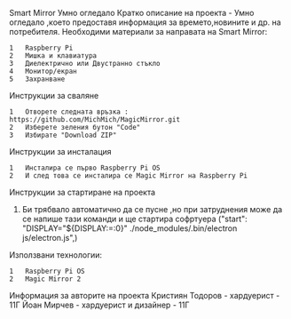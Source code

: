 Smart Mirror
Умно огледало
Кратко описание на проекта - Умно огледало ,което предоставя информация за времето,новините и др. на потребителя.
Необходими материали за направата на Smart Mirror:

	1	Raspberry Pi
	2	Мишка и клавиатура
	3	Диелектрично или Двустранно стъкло
	4	Монитор/екран
	5	Захранване

Инструкции за сваляне

	1	Отворете следната връзка : https://github.com/MichMich/MagicMirror.git
	2	Изберете зеления бутон "Code"
	3	Избирате "Download ZIP"

Инструкции за инсталация

	1	Инсталира се първо Raspberry Pi OS
	2	И след това се инсталира се Magic Mirror на Raspberry Pi

Инструкции за стартиране на проекта

1) Би трябвало автоматично да се пусне ,но при затруднения може да се
   напише тази команди и ще стартира софртуера 
("start": "DISPLAY=\"${DISPLAY:=:0}\" ./node_modules/.bin/electron js/electron.js",)

Използвани технологии:

	1	Raspberry Pi OS
	2	Magic Mirror 2
	
Информация за авторите на проекта
Кристиян Тодоров - хардуерист - 11Г
Йоан Мирчев - хардуерист и дизайнер - 11Г 
